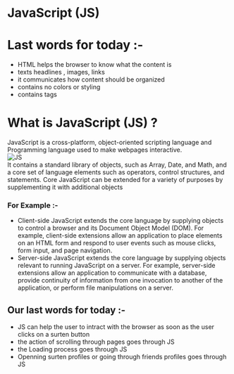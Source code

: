 # JavaScript (JS)

# Last words for today :- 
+ HTML helps the browser to know what the content is   
+ texts headlines , images, links   
+ it communicates how content should be organized  
+ contains no colors or styling  
+ contains tags 


# What is JavaScript (JS) ?  
JavaScript is a cross-platform, object-oriented scripting language and Programming language used to make webpages interactive.    
![JS](https://www.javascript.ba/system/posts/images/000/001/163/original/1_1gByVzAtW0myl9e9CsGqhw.jpeg)  
It contains a standard library of objects, such as Array, Date, and Math, and a core set of language elements such as operators, control structures, and statements. Core JavaScript can be extended for a variety of purposes by supplementing it with additional objects  
 ### For Example :-  
 + Client-side JavaScript extends the core language by supplying objects to control a browser and its Document Object Model (DOM). For example, client-side extensions allow an application to place elements on an HTML form and respond to user events such as mouse clicks, form input, and page navigation.  
 + Server-side JavaScript extends the core language by supplying objects relevant to running JavaScript on a server. For example, server-side extensions allow an application to communicate with a database, provide continuity of information from one invocation to another of the application, or perform file manipulations on a server.  
 
 ## Our last words for today :-  
 + JS can help the user to intract with the browser as soon as the user clicks on a surten button  
 + the action of scrolling through pages goes through JS  
 + the Loading process goes through JS  
 + Openning surten profiles or going through friends profiles goes through JS 
 
 

